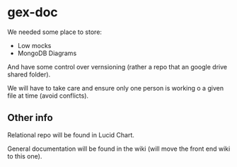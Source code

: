 # gex-doc

We needed some place to store:

- Low mocks
- MongoDB Diagrams

And have some control over vernsioning (rather a repo that an google drive shared folder).

We will have to take care and ensure only one person is working o a given file at time (avoid conflicts).

## Other info

Relational repo will be found in Lucid Chart.

General documentation will be found in the wiki (will move the front end wiki to this one).
